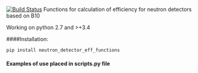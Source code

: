 
[![Build Status](https://travis-ci.org/alvcarmona/neutronDetectorEffFunctions.svg?branch=0.1.6)](https://travis-ci.org/alvcarmona/neutronDetectorEffFunctions)
Functions for calculation of efficiency for neutron detectors based on B10

Working on python 2.7 and >+3.4

####Installation:
```
pip install neutron_detector_eff_functions
```


#### Examples of use placed in scripts.py file